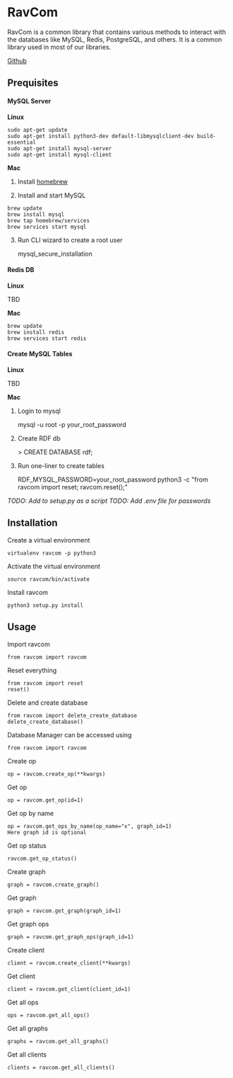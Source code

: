 # RavCom

RavCom is a common library that contains various methods to interact with the databases like MySQL, Redis, PostgreSQL, and others. It is a common library used in most of our libraries.

[Github](https://github.com/ravenprotocol/ravcom.git)

## Prequisites

#### MySQL Server

**Linux**
```
sudo apt-get update
sudo apt-get install python3-dev default-libmysqlclient-dev build-essential
sudo apt-get install mysql-server
sudo apt-get install mysql-client
```

**Mac**

1. Install [homebrew](https://docs.brew.sh/Installation)

2. Install and start MySQL
```
brew update
brew install mysql
brew tap homebrew/services
brew services start mysql
```

3. Run CLI wizard to create a root user

    mysql_secure_installation


#### Redis DB
**Linux**

TBD

**Mac**
```
brew update
brew install redis
brew services start redis
```

#### Create MySQL Tables
**Linux**

TBD

**Mac**

1. Login to mysql

    mysql -u root -p your_root_password

2. Create RDF db

    \> CREATE DATABASE rdf;

3. Run one-liner to create tables

    RDF_MYSQL_PASSWORD=your_root_password python3 -c "from ravcom import reset; ravcom.reset();"

*TODO: Add to setup.py as a script*
*TODO: Add .env file for passwords*

## Installation

Create a virtual environment
    
    virtualenv ravcom -p python3
    
Activate the virtual environment
    
    source ravcom/bin/activate
    
Install ravcom

    python3 setup.py install
    
## Usage

Import ravcom

    from ravcom import ravcom
    
Reset everything 

    from ravcom import reset
    reset()
    
Delete and create database

    from ravcom import delete_create_database
    delete_create_database()

Database Manager can be accessed using

    from ravcom import ravcom
    
Create op

    op = ravcom.create_op(**kwargs)
    
Get op

    op = ravcom.get_op(id=1)
    
Get op by name

    op = ravcom.get_ops_by_name(op_name="x", graph_id=1)
    Here graph id is optional
    
Get op status

    ravcom.get_op_status()

Create graph

    graph = ravcom.create_graph()

Get graph

    graph = ravcom.get_graph(graph_id=1)
    
Get graph ops

    graph = ravcom.get_graph_ops(graph_id=1)

Create client

    client = ravcom.create_client(**kwargs)
    
Get client

    client = ravcom.get_client(client_id=1)
    
Get all ops

    ops = ravcom.get_all_ops()
    
Get all graphs

    graphs = ravcom.get_all_graphs()
    
Get all clients

    clients = ravcom.get_all_clients()
    
